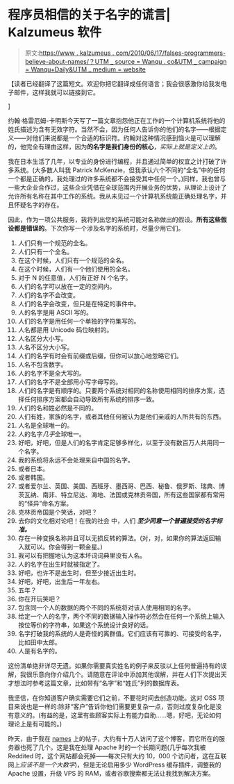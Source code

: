 # 程序员相信的关于名字的谎言| Kalzumeus 软件

> 原文:[https://www . kalzumeus . com/2010/06/17/falses-programmers-believe-about-names/？UTM _ source = Wanqu . co&UTM _ campaign = Wanqu+Daily&UTM _ medium = website](https://www.kalzumeus.com/2010/06/17/falsehoods-programmers-believe-about-names/?utm_source=wanqu.co&utm_campaign=Wanqu+Daily&utm_medium=website)

【读者已经翻译了这篇短文。欢迎你把它翻译成任何语言；我会很感激你给我发电子邮件，这样我就可以链接到它。

]

约翰·格雷厄姆-卡明斯今天写了一篇文章抱怨他正在工作的一个计算机系统将他的姓氏描述为含有无效字符。当然不会，因为任何人告诉你的他们的名字——根据定义——对他们来说都是一个合适的标识符。约翰对这种情况感到恼火是可以理解的，他完全有理由这样，因为**的名字是我们身份的核心**，*实际上就是定义上的*。

我在日本生活了几年，以专业的身份进行编程，并且通过简单的权宜之计打破了许多系统。(大多数人叫我 Patrick McKenzie，但我承认六个不同的“全名”中的任何一个都是正确的，我处理过的许多系统都不会接受其中任何一个。)同样，我也曾与一些大企业合作过，这些企业凭借在全球范围内开展业务的优势，从理论上设计了允许所有名称在其中工作的系统。我从未见过一个计算机系统能正确处理名字，并且怀疑名字的存在。

因此，作为一项公共服务，我将列出您的系统可能对名称做出的假设。**所有这些假设都是错误的**。下次你写一个涉及名字的系统时，尽量少用它们。

1.  人们只有一个规范的全名。
2.  人们只有一个全名。
3.  在这个时候，人们只有一个规范的全名。
4.  在这个时候，人们有一个他们使用的全名。
5.  对于 N 的任意值，人们有正好 N 个名字。
6.  人们的名字可以放在一定的空间内。
7.  人们的名字不会改变。
8.  人们的名字会改变，但只是在特定的事件中。
9.  人的名字是用 ASCII 写的。
10.  人们的名字是用任何一个单独的字符集写的。
11.  人名都是用 Unicode 码位映射的。
12.  人名区分大小写。
13.  人名不区分大小写。
14.  人们的名字有时会有前缀或后缀，但你可以放心地忽略它们。
15.  人名不包含数字。
16.  人的名字不是全大写的。
17.  人们的名字不是全部用小写字母写的。
18.  人们的名字是有顺序的。只要两个系统对相同的名称使用相同的排序方案，选择任何排序方案都会自动导致所有系统的排序一致。
19.  人们的名和姓必然是不同的。
20.  人们有姓，家族的名字，或者其他任何被认为是他们亲戚的人所共有的东西。
21.  人名是全球唯一的。
22.  人的名字*几乎*全球唯一。
23.  好吧，好吧，但是人们的名字肯定足够多样化，以至于没有数百万人共用同一个名字。
24.  我的系统将永远不会处理来自中国的名字。
25.  或者日本。
26.  或者韩国。
27.  或者爱尔兰、英国、美国、西班牙、墨西哥、巴西、秘鲁、俄罗斯、瑞典、博茨瓦纳、南非、特立尼达、海地、法国或克林贡帝国，所有这些国家都有常用的“怪异”命名方案。
28.  克林贡帝国是个笑话，对吧？
29.  去你的文化相对论吧！在我的社会 中，人们 ***至少同意一个普遍接受的名字标准。***
30.  存在一种变换名称并且可以无损反转的算法。(对，对，如果你的算法返回输入就可以。你会得到一颗金星。)
31.  我可以有把握地认为这本坏词词典里没有人名。
32.  人的名字在出生时就被指定了。
33.  好吧，也许不是出生时，但至少接近出生时。
34.  好吧，好吧，出生后一年左右。
35.  五年？
36.  你在开玩笑吧？
37.  包含同一个人的数据的两个不同的系统将对该人使用相同的名字。
38.  给定一个人的名字，两个不同的数据输入操作符必然会在任何一个系统上输入按位等价的字符串，如果这个系统设计良好的话。
39.  名字打破我的系统的人是奇怪的离群值。它们应该有可靠的、可接受的名字，比如田中太郎。
40.  人是有名字的。

这份清单绝非详尽无遗。如果你需要真实姓名的例子来反驳以上任何普遍持有的误解，我很乐意向你介绍几个。请随意在评论中添加其他误解，并在人们下次提出天才想法时参考这篇文章，比如带有“名字”和“姓氏”列的数据库表。

我坚信，在你知道客户确实需要它们之前，不要花时间去创造功能。这对 OSS 项目来说也是一样的:除非“客户”告诉你他们需要更复杂一点，否则过度复杂化是没有意义的。(有益的是，这里有些顾客实际上有能力自助……嗯，好吧，无论如何理论上是有可能的。)

昨天，由于我在 [names](https://www.kalzumeus.com/2010/06/17/falsehoods-programmers-believe-about-names/) 上的帖子，大约有十万人访问了这个博客，而它所在的服务器也死了几个。这是我在处理 Apache 时的一个长期问题(几乎每次我被 Reddited 时，这个网站都会死掉——每次只有大约 10，000 个访问者，这在互联网上*应该不是一个大数字*)，但是无论启用多少 WordPress 缓存插件，调整我的 Apache 设置，升级 VPS 的 RAM，或者谷歌搜索都无法让我找到解决方案。